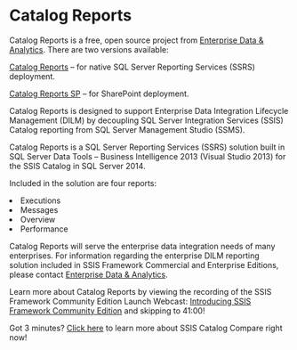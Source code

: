 # Catalog Reports

Catalog Reports is a free, open source project from [Enterprise Data & Analytics](https://entdna.com/). There are two versions available:

[Catalog Reports](https://github.com/aleonard763/CatalogReports) – for native SQL Server Reporting Services (SSRS) deployment.

[Catalog Reports SP](https://github.com/aleonard763/CatalogReportsSP) – for SharePoint deployment.

Catalog Reports is designed to support Enterprise Data Integration Lifecycle Management (DILM) by decoupling SQL Server Integration Services (SSIS) Catalog reporting from SQL Server Management Studio (SSMS).

<p>Catalog Reports is a SQL Server Reporting Services (SSRS) solution built in SQL Server Data Tools – Business Intelligence 2013 (Visual Studio 2013) for the SSIS Catalog in SQL Server 2014.</p>

Included in the solution are four reports:
<li>Executions</li>
<li>Messages</li>
<li>Overview</li>
<li>Performance</li>

Catalog Reports will serve the enterprise data integration needs of many enterprises. For information regarding the enterprise DILM reporting solution included in SSIS Framework Commercial and Enterprise Editions, please contact [Enterprise Data & Analytics](http://entdna.com/contact).

Learn more about Catalog Reports by viewing the recording of the SSIS Framework Community Edition Launch Webcast: [Introducing SSIS Framework Community Edition](https://player.vimeo.com/video/242309199) and skipping to 41:00!

Got 3 minutes? [Click here](https://dilmsuite.com/product/catalog-compare-bundle/) to learn more about SSIS Catalog Compare right now!